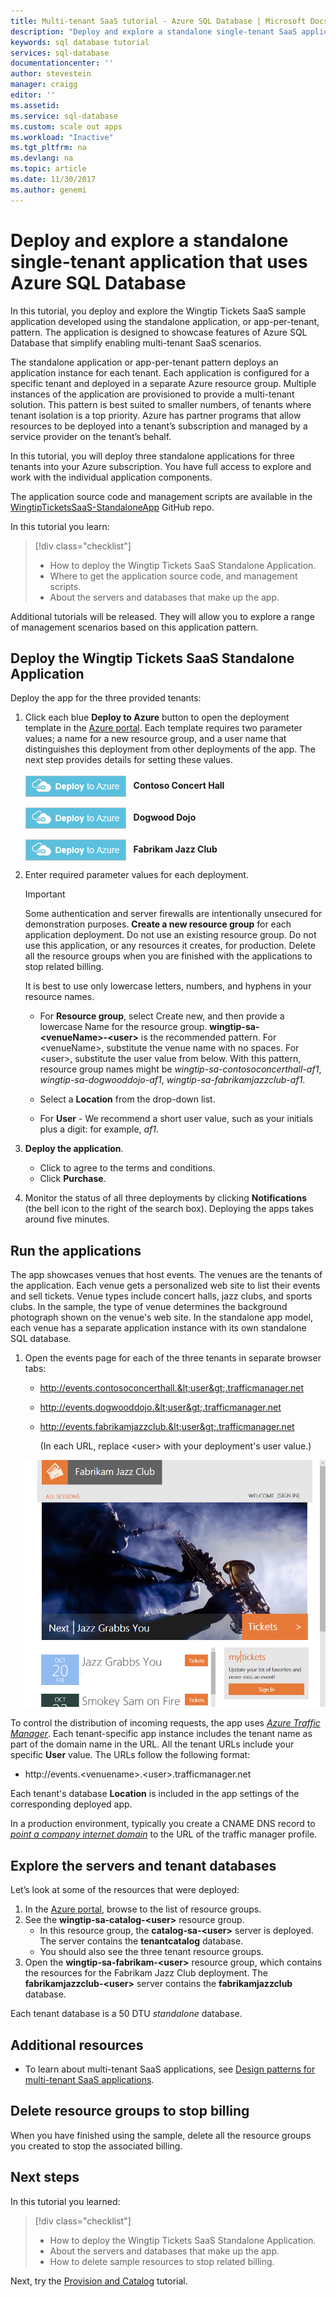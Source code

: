 ```yaml
---
title: Multi-tenant SaaS tutorial - Azure SQL Database | Microsoft Docs
description: "Deploy and explore a standalone single-tenant SaaS application, that uses Azure SQL Database."
keywords: sql database tutorial
services: sql-database
documentationcenter: ''
author: stevestein
manager: craigg
editor: ''
ms.assetid:
ms.service: sql-database
ms.custom: scale out apps
ms.workload: "Inactive"
ms.tgt_pltfrm: na
ms.devlang: na
ms.topic: article
ms.date: 11/30/2017
ms.author: genemi
---
```

# Deploy and explore a standalone single-tenant application that uses Azure SQL Database

In this tutorial, you deploy and explore the Wingtip Tickets SaaS sample application developed using the standalone application, or app-per-tenant, pattern.  The application is designed to showcase features of Azure SQL Database that simplify enabling multi-tenant SaaS scenarios.

The standalone application or app-per-tenant pattern deploys an application instance for each tenant.  Each application is configured for a specific tenant and deployed in a separate Azure resource group. Multiple instances of the application are provisioned to provide a multi-tenant solution. This pattern is best suited to smaller numbers, of tenants where tenant isolation is a top priority. Azure has partner programs that allow resources to be deployed into a tenant’s subscription and managed by a service provider on the tenant’s behalf. 

In this tutorial, you will deploy three standalone applications for three tenants into your Azure subscription.  You have full access to explore and work with the individual application components.

The application source code and management scripts are available in the [WingtipTicketsSaaS-StandaloneApp](https://github.com/Microsoft/WingtipTicketsSaaS-StandaloneApp) GitHub repo.


In this tutorial you learn:

> [!div class="checklist"]
> * How to deploy the Wingtip Tickets SaaS Standalone Application.
> * Where to get the application source code, and management scripts.
> * About the servers and databases that make up the app.

Additional tutorials will be released. They will allow you to explore a range of management scenarios based on this application pattern.   

## Deploy the Wingtip Tickets SaaS Standalone Application

Deploy the app for the three provided tenants:

1. Click each blue **Deploy to Azure** button to open the deployment template in the [Azure portal](https://portal.azure.com). Each template requires two parameter values; a name for a new resource group, and a user name that distinguishes this deployment from other deployments of the app. The next step provides details for setting these values.<br><br>
    <a href="http://aka.ms/deploywingtipsa-contoso" target="_blank"><img style="vertical-align:middle" src="media/saas-standaloneapp-get-started-deploy/deploy.png"/></a> &nbsp; **Contoso Concert Hall**
<br><br>
    <a href="http://aka.ms/deploywingtipsa-dogwood" target="_blank"><img style="vertical-align:middle" src="media/saas-standaloneapp-get-started-deploy/deploy.png"/></a> &nbsp; **Dogwood Dojo**
<br><br>
    <a href="http://aka.ms/deploywingtipsa-fabrikam" target="_blank"><img style="vertical-align:middle" src="media/saas-standaloneapp-get-started-deploy/deploy.png"/></a> &nbsp; **Fabrikam Jazz Club**

2. Enter required parameter values for each deployment.

    > [!IMPORTANT]
    > Some authentication and server firewalls are intentionally unsecured for demonstration purposes. **Create a new resource group** for each application deployment.  Do not use an existing resource group. Do not use this application, or any resources it creates, for production. Delete all the resource groups when you are finished with the applications to stop related billing.

    It is best to use only lowercase letters, numbers, and hyphens in your resource names.
    * For **Resource group**, select Create new, and then provide a lowercase Name for the resource group. **wingtip-sa-\<venueName\>-\<user\>** is the recommended pattern.  For \<venueName\>, substitute the venue name with no spaces. For \<user\>, substitute the user value from below.  With this pattern, resource group names might be *wingtip-sa-contosoconcerthall-af1*, *wingtip-sa-dogwooddojo-af1*, *wingtip-sa-fabrikamjazzclub-af1*.
    * Select a **Location** from the drop-down list.

    * For **User** - We recommend a short user value, such as your initials plus a digit: for example, *af1*.


3. **Deploy the application**.

    * Click to agree to the terms and conditions.
    * Click **Purchase**.

4. Monitor the status of all three deployments by clicking **Notifications** (the bell icon to the right of the search box). Deploying the apps takes around five minutes.


## Run the applications

The app showcases venues that host events.  The venues are the tenants of the application. Each venue gets a personalized web site to list their events and sell tickets. Venue types include concert halls, jazz clubs, and sports clubs. In the sample, the type of venue determines the background photograph shown on the venue's web site.   In the standalone app model, each venue has a separate application instance with its own standalone SQL database.

1. Open the events page for each of the three tenants in separate browser tabs:

   - http://events.contosoconcerthall.&lt;user&gt;.trafficmanager.net
   - http://events.dogwooddojo.&lt;user&gt;.trafficmanager.net
   - http://events.fabrikamjazzclub.&lt;user&gt;.trafficmanager.net

     (In each URL, replace &lt;user&gt; with your deployment's user value.)

   ![Events](./media/saas-standaloneapp-get-started-deploy/fabrikam.png)

To control the distribution of incoming requests, the app uses [*Azure Traffic Manager*](../traffic-manager/traffic-manager-overview.md). Each tenant-specific app instance includes the tenant name as part of the domain name in the URL. All the tenant URLs include your specific **User** value. The URLs follow the following format:
- http://events.&lt;venuename&gt;.&lt;user&gt;.trafficmanager.net

Each tenant's database **Location** is included in the app settings of the corresponding deployed app.

In a production environment, typically you create a CNAME DNS record to [*point a company internet domain*](../traffic-manager/traffic-manager-point-internet-domain.md) to the URL of the traffic manager profile.


## Explore the servers and tenant databases

Let’s look at some of the resources that were deployed:

1. In the [Azure portal](http://portal.azure.com), browse to the list of resource groups.
2. See the **wingtip-sa-catalog-&lt;user&gt;** resource group.
    - In this resource group, the **catalog-sa-&lt;user&gt;** server is deployed. The server contains the **tenantcatalog** database.
    - You should also see the three tenant resource groups.
3. Open the **wingtip-sa-fabrikam-&lt;user&gt;** resource group, which contains the resources for the Fabrikam Jazz Club deployment.  The **fabrikamjazzclub-&lt;user&gt;** server contains the **fabrikamjazzclub** database.

Each tenant database is a 50 DTU *standalone* database.

## Additional resources

<!--
* Additional [tutorials that build on the Wingtip SaaS application](sql-database-wtp-overview.md#sql-database-wingtip-saas-tutorials)
* To learn about elastic pools, see [*What is an Azure SQL elastic pool*](https://docs.microsoft.com/azure/sql-database/sql-database-elastic-pool)
* To learn about elastic jobs, see [*Managing scaled-out cloud databases*](https://docs.microsoft.com/azure/sql-database/sql-database-elastic-jobs-overview)
-->

- To learn about multi-tenant SaaS applications, see [Design patterns for multi-tenant SaaS applications](saas-tenancy-app-design-patterns.md).

 
## Delete resource groups to stop billing ##

When you have finished using the sample, delete all the resource groups you created to stop the associated billing.

## Next steps

In this tutorial you learned:

> [!div class="checklist"]
> * How to deploy the Wingtip Tickets SaaS Standalone Application.
> * About the servers and databases that make up the app.
> * How to delete sample resources to stop related billing.

Next, try the [Provision and Catalog](saas-standaloneapp-provision-and-catalog.md) tutorial.
 


